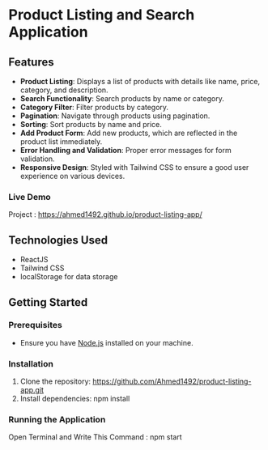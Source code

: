 # Product Listing and Search Application

## Features
- **Product Listing**: Displays a list of products with details like name, price, category, and description.
- **Search Functionality**: Search products by name or category.
- **Category Filter**: Filter products by category.
- **Pagination**: Navigate through products using pagination.
- **Sorting**: Sort products by name and price.
- **Add Product Form**: Add new products, which are reflected in the product list immediately.
- **Error Handling and Validation**: Proper error messages for form validation.
- **Responsive Design**: Styled with Tailwind CSS to ensure a good user experience on various devices.


### Live Demo 
 Project  :  https://ahmed1492.github.io/product-listing-app/


## Technologies Used
- ReactJS
- Tailwind CSS
- localStorage for data storage


## Getting Started

### Prerequisites
- Ensure you have [Node.js](https://nodejs.org/) installed on your machine.

### Installation
1. Clone the repository:    https://github.com/Ahmed1492/product-listing-app.git
2. Install dependencies:     npm install


### Running the Application
Open Terminal and Write This Command  :  npm start


   
